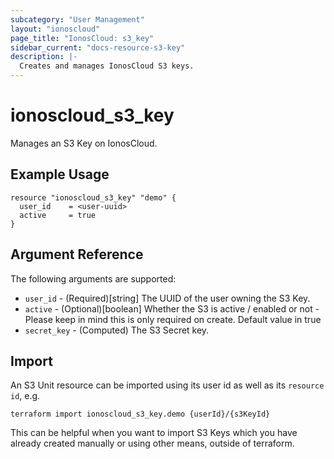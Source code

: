 ```yaml
---
subcategory: "User Management"
layout: "ionoscloud"
page_title: "IonosCloud: s3_key"
sidebar_current: "docs-resource-s3-key"
description: |-
  Creates and manages IonosCloud S3 keys.
---
```


# ionoscloud_s3_key

Manages an S3 Key on IonosCloud.

## Example Usage

```hcl
resource "ionoscloud_s3_key" "demo" {
  user_id    = <user-uuid>
  active     = true
}
```

## Argument Reference

The following arguments are supported:

- `user_id` - (Required)[string] The UUID of the user owning the S3 Key.
- `active` - (Optional)[boolean] Whether the S3 is active / enabled or not - Please keep in mind this is only required on create. Default value in true
- `secret_key` - (Computed)  The S3 Secret key.

## Import

An S3 Unit resource can be imported using its user id as well as its `resource id`, e.g.

```shell
terraform import ionoscloud_s3_key.demo {userId}/{s3KeyId}
```

This can be helpful when you want to import S3 Keys which you have already created manually or using other means, outside of terraform.
